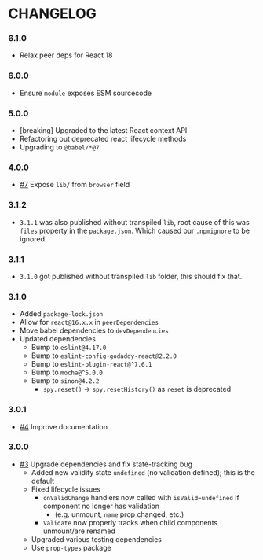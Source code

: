 # CHANGELOG

### 6.1.0

- Relax peer deps for React 18

### 6.0.0

- Ensure `module` exposes ESM sourcecode

### 5.0.0

- [breaking] Upgraded to the latest React context API
- Refactoring out deprecated react lifecycle methods
- Upgrading to `@babel/*@7`

### 4.0.0

- [#7] Expose `lib/` from `browser` field

### 3.1.2

- `3.1.1` was also published without transpiled `lib`, root cause of this was
  `files` property in the `package.json`. Which caused our `.npmignore` to be
  ignored.

### 3.1.1

- `3.1.0` got published without transpiled `lib` folder, this should fix that.

### 3.1.0

- Added `package-lock.json`
- Allow for `react@16.x.x` in `peerDependencies`
- Move babel dependencies to `devDependencies`
- Updated dependencies
  - Bump to `eslint@4.17.0`
  - Bump to `eslint-config-godaddy-react@2.2.0`
  - Bump to `eslint-plugin-react@^7.6.1`
  - Bump to `mocha@^5.0.0`
  - Bump to `sinon@4.2.2`
    - `spy.reset()` -> `spy.resetHistory()` as `reset` is deprecated

### 3.0.1

- [#4] Improve documentation

### 3.0.0

- [#3] Upgrade dependencies and fix state-tracking bug
  - Added new validity state `undefined` (no validation defined); this is the default
  - Fixed lifecycle issues
    - `onValidChange` handlers now called with `isValid=undefined` if component no longer has validation
      - (e.g. unmount, `name` prop changed, etc.)
    - `Validate` now properly tracks when child components unmount/are renamed
  - Upgraded various testing dependencies
  - Use `prop-types` package

[#3]: https://github.com/godaddy/react-validation-context/pull/3
[#4]: https://github.com/godaddy/react-validation-context/pull/4
[#7]: https://github.com/godaddy/react-validation-context/pull/7
